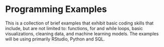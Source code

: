 # Programming Examples
This is a collection of brief examples that exhibit basic coding skills that include, but are not limited to:  functions, for and while loops, basic visualizations, cleaning data, and  machine learning models. The examples will be using primarily RStudio, Python and SQL. 
